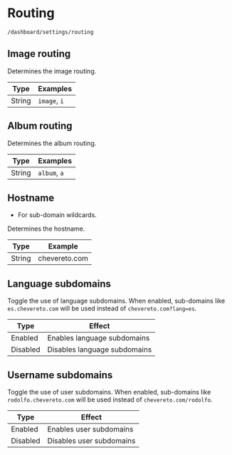 # Routing

`/dashboard/settings/routing`

## Image routing

Determines the image routing.

| Type  | Examples  |
|---|---|
| String  | `image`, `i`  |

## Album routing

Determines the album routing.

| Type  | Examples  |
|---|---|
| String  | `album`, `a`  |

## Hostname

* For sub-domain wildcards.

Determines the hostname.

| Type  | Example  |
|---|---|
| String  | chevereto.com  |

## Language subdomains

Toggle the use of language subdomains. When enabled, sub-domains like `es.chevereto.com` will be used instead of `chevereto.com?lang=es`.

| Type  | Effect  |
|---|---|
| Enabled  | Enables language subdomains  |
| Disabled  | Disables language subdomains  |

## Username subdomains

Toggle the use of user subdomains. When enabled, sub-domains like `rodolfo.chevereto.com` will be used instead of `chevereto.com/rodolfo`.

| Type  | Effect  |
|---|---|
| Enabled  | Enables user subdomains  |
| Disabled  | Disables user subdomains  |
